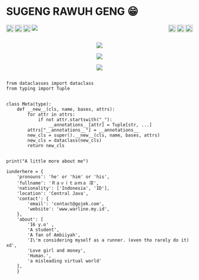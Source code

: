 <h1 "align=center">SUGENG RAWUH GENG 😁</h1>

<img src="https://telegra.ph/file/ecd88f989fe4faea50b13.png">

<a href="https://www.youtube.com/runggawe">
  <img align="right" alt="Yutubku" width="20px" src="https://cdn.jsdelivr.net/npm/simple-icons@v3/icons/youtube.svg" />
</a>
<a href="https://pinterest.com/runggawe">
  <img align="right" alt="Pinterestku" width="20px" src="https://cdn.jsdelivr.net/npm/simple-icons@v3/icons/pinterest.svg" />
</a>
<a href="https://t.me/iunderhere">
  <img align="left" alt="Telegramku" width="20px" src="https://cdn.jsdelivr.net/npm/simple-icons@v3/icons/telegram.svg" />
</a>
<a href="https://twitter.com/runggawe">
  <img align="left" alt="Twitterku" width="20px" src="https://cdn.jsdelivr.net/npm/simple-icons@v3/icons/twitter.svg" />
</a>
<a href="https://www.instagram.com/runggawe">
  <img align="left" alt="Instagramku" width="20px" src="https://cdn.jsdelivr.net/npm/simple-icons@v3/icons/instagram.svg" />
</a>
<a href="https://www.facebook.com/runggawe">
  <img align="right" alt="Facebooku" width="20px" src="https://cdn.jsdelivr.net/npm/simple-icons@v3/icons/facebook.svg" />
</a>
<br>
<br><p align="center"><a href="https://github.com/iunderhere"><img src="https://img.shields.io/badge/dynamic/json?logo=github&label=GitHub+Followers&labelColor=282c34&color=181717&query=%24.data.totalSubs&url=https%3A%2F%2Fapi.spencerwoo.com%2Fsubstats%2F%3Fsource%3Dgithub%26queryKey%3Diunderhere&longCache=true"></a></p>
<p align="center"><a href="https://github.com/iunderhere"><img src="https://github-readme-stats.vercel.app/api?username=iunderhere&show_icons=true&theme=radical"></a></p>
<p align="center"><a href="https://github.com/iunderhere"><img src="https://github-readme-stats.vercel.app/api/top-langs/?username=iunderhere&theme=radical&layout=compact"></a></p>


```python3

from dataclasses import dataclass
from typing import Tuple


class Meta(type):
    def __new__(cls, name, bases, attrs):
        for attr in attrs:
            if not attr.startswith("_"):
                __annotations__[attr] = Tuple[str, ...]
        attrs["__annotations__"] = __annotations__
        new_cls = super().__new__(cls, name, bases, attrs)
        new_cls = dataclass(new_cls)
        return new_cls
        

print("A little more about me")

iunderhere = {
    'pronouns': 'he' or 'him' or 'his',
    'fullname': 'Ｒａｖｉｔａｍａ 凉',
    'nationality': ['Indonesia', 'ID'],
    'location': 'Central Java',
    'contact': {
        'email': 'contact@gojek.com',
        'website': 'www.warline.my.id',
    },
    'about': [
        '16 y.o' ,
        'A student',
        'A fan of Ambiiyah',
        'I\'m considering myself as a runner. (even tho rarely do it) xd',
        'Love girl and money',
        'Human.',
        'a misleading virtual world'
    ],
    }
```
